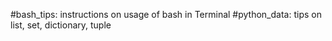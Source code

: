 #bash_tips:
    instructions on usage of bash in Terminal
#python_data:
    tips on list, set, dictionary, tuple
